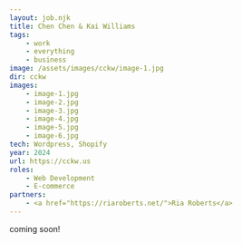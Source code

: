 ```yaml
---
layout: job.njk
title: Chen Chen & Kai Williams
tags: 
    - work
    - everything
    - business
image: /assets/images/cckw/image-1.jpg
dir: cckw
images:
    - image-1.jpg
    - image-2.jpg
    - image-3.jpg
    - image-4.jpg
    - image-5.jpg
    - image-6.jpg
tech: Wordpress, Shopify
year: 2024
url: https://cckw.us
roles:
    - Web Development
    - E-commerce
partners:
    - <a href="https://riaroberts.net/">Ria Roberts</a>
---
```


coming soon!